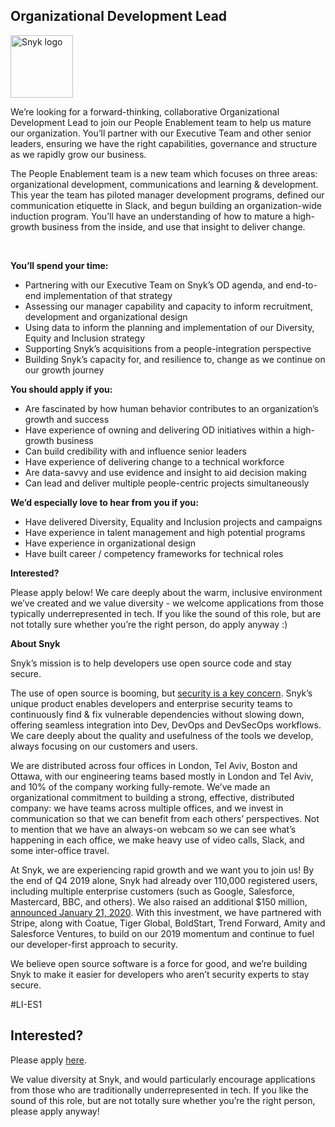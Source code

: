 Organizational Development Lead
---

<img src="https://res.cloudinary.com/snyk/image/upload/v1537345894/press-kit/brand/logo-black.png" width="100" alt="Snyk logo" />

<p><span style="font-weight: 400;">We’re looking for a forward-thinking, collaborative Organizational Development Lead to join our People Enablement team to help us mature our organization. You’ll partner with our Executive Team and other senior leaders, ensuring we have the right capabilities, governance and structure as we rapidly grow our business.</span></p>
<p><span style="font-weight: 400;">The People Enablement team is a new team which focuses on three areas: organizational development, communications and learning &amp; development. This year the team has piloted manager development programs, defined our communication etiquette in Slack, and begun building an organization-wide induction program. You’ll have an understanding of how to mature a high-growth business from the inside, and use that insight to deliver change.</span></p>
<p>&nbsp;</p>
<p><strong>You’ll spend your time:</strong></p>
<ul>
<li style="font-weight: 400;"><span style="font-weight: 400;">Partnering with our Executive Team on Snyk’s OD agenda, and end-to-end implementation of that strategy</span></li>
<li style="font-weight: 400;"><span style="font-weight: 400;">Assessing our manager capability and capacity to inform recruitment, development and organizational design</span></li>
<li style="font-weight: 400;"><span style="font-weight: 400;">Using data to inform the planning and implementation of our Diversity, Equity and Inclusion strategy</span></li>
<li style="font-weight: 400;"><span style="font-weight: 400;">Supporting Snyk’s acquisitions from a people-integration perspective</span></li>
<li style="font-weight: 400;"><span style="font-weight: 400;">Building Snyk’s capacity for, and resilience to, change as we continue on our growth journey</span></li>
</ul>
<p><strong>You should apply if you:</strong></p>
<ul>
<li style="font-weight: 400;"><span style="font-weight: 400;">Are fascinated by how human behavior contributes to an organization’s growth and success</span></li>
<li style="font-weight: 400;"><span style="font-weight: 400;">Have experience of owning and delivering OD initiatives within a high-growth business</span></li>
<li style="font-weight: 400;"><span style="font-weight: 400;">Can build credibility with and influence senior leaders</span></li>
<li style="font-weight: 400;"><span style="font-weight: 400;">Have experience of delivering change to a technical workforce</span></li>
<li style="font-weight: 400;"><span style="font-weight: 400;">Are data-savvy and use evidence and insight to aid decision making</span></li>
<li style="font-weight: 400;"><span style="font-weight: 400;">Can lead and deliver multiple people-centric projects simultaneously</span></li>
</ul>
<p><strong>We’d especially love to hear from you if you:</strong></p>
<ul>
<li style="font-weight: 400;"><span style="font-weight: 400;">Have delivered Diversity, Equality and Inclusion projects and campaigns</span></li>
<li style="font-weight: 400;"><span style="font-weight: 400;">Have experience in talent management and high potential programs</span></li>
<li style="font-weight: 400;"><span style="font-weight: 400;">Have experience in organizational design</span></li>
<li style="font-weight: 400;"><span style="font-weight: 400;">Have built career / competency frameworks for technical roles</span></li>
</ul>
<p><strong>Interested?</strong></p>
<p><span style="font-weight: 400;">Please apply below! We care deeply about the warm, inclusive environment we’ve created and we value diversity - we welcome applications from those typically underrepresented in tech. If you like the sound of this role, but are not totally sure whether you’re the right person, do apply anyway :)</span></p>
<p><strong>About Snyk</strong></p>
<p><span style="font-weight: 400;">Snyk’s mission is to help developers use open source code and stay secure.&nbsp;</span></p>
<p><span style="font-weight: 400;">The use of open source is booming, but </span><a href="https://snyk.io/blog/devsecops-insights-2020/"><span style="font-weight: 400;">security is a key concern</span></a><span style="font-weight: 400;">. Snyk’s unique product enables developers and enterprise security teams to continuously find &amp; fix vulnerable dependencies without slowing down, offering seamless integration into Dev, DevOps and DevSecOps workflows. We care deeply about the quality and usefulness of the tools we develop, always focusing on our customers and users.&nbsp;</span></p>
<p><span style="font-weight: 400;">We are distributed across four offices in London, Tel Aviv, Boston and Ottawa, with our engineering teams based mostly in London and Tel Aviv, and 10% of the company working fully-remote. We’ve made an organizational commitment to building a strong, effective, distributed company: we have teams across multiple offices, and we invest in communication so that we can benefit from each others’ perspectives. Not to mention that we have an always-on webcam so we can see what’s happening in each office, we make heavy use of video calls, Slack, and some inter-office travel.</span></p>
<p><span style="font-weight: 400;">At Snyk, we are experiencing rapid growth and we want you to join us! By the end of Q4 2019 alone, Snyk had already over 110,000 registered users, including multiple enterprise customers (such as Google, Salesforce, Mastercard, BBC, and others). We also raised an additional $150 million, </span><a href="https://snyk.io/blog/snyk-closes-150m/"><span style="font-weight: 400;">announced January 21, 2020</span></a><span style="font-weight: 400;">. With this investment, we have partnered with Stripe, along with Coatue, Tiger Global, BoldStart, Trend Forward, Amity and Salesforce Ventures, to build on our 2019 momentum and continue to fuel our developer-first approach to security.&nbsp;</span></p>
<p><span style="font-weight: 400;">We believe open source software is a force for good, and we’re building Snyk to make it easier for developers who aren’t security experts to stay secure.</span></p>
<p><span style="font-weight: 400;">#LI-ES1</span></p>

Interested?
---

Please apply [here](https://boards.greenhouse.io/snyk/jobs/4837571002#app).

We value diversity at Snyk, and would particularly encourage applications from those who are traditionally underrepresented in tech.
If you like the sound of this role, but are not totally sure whether you’re the right person, please apply anyway!
